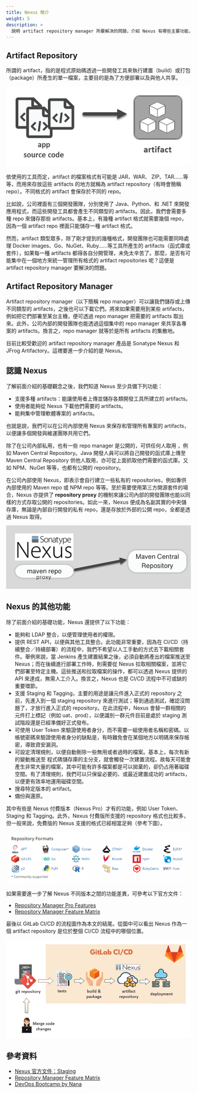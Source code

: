 ```yaml
---
title: Nexus 簡介
weight: 5
description: >
  說明 artifact repository manager 所要解決的問題，介紹 Nexus 有哪些主要功能，以及它在 CI/CD 流程中扮演的角色。
---
```


## Artifact Repository

所謂的 artifact，指的是程式原始碼透過一些開發工具來執行建置（build）或打包（package）所產生的單一檔案，主要目的是為了方便部署以及與他人共享。

![](source-code-to-artifact.png)

依使用的工具而定，artifact 的檔案格式有可能是 JAR、WAR、 ZIP、TAR……等等，而用來存放這些 artifacts 的地方就稱為 artifact repository（有時會簡稱 repo）。不同格式的 artifact 會保存於不同的 repo。

比如說，公司裡面有三個開發團隊，分別使用了 Java、Python、和 .NET 來開發應用程式，而這些開發工具都會產生不同類型的 artifacts。因此，我們會需要多種 repo 來儲存那些 artifacts。基本上，有幾種 artifact 格式就需要幾個 repo，因為一個 artifact repo 裡面只能儲存一種 artifact 格式。 

然而，artifact 類型眾多，除了剛才提到的幾種格式，開發團隊也可能需要同時處理 Docker images、Go、NuGet、Ruby……等工具所產生的 artifacts（函式庫或套件），如果每一種 artifacts 都得各自分開管理，未免太辛苦了。那麼，是否有可能集中在一個地方來統一管理所有格式的 artifact repositories 呢？這便是 artifact repository manager 要解決的問題。

## Artifact Repository Manager

Artifact repository manager（以下簡稱 repo manager）可以讓我們儲存或上傳不同類型的 artifacts，之後也可以下載它們。將來如果需要用到某些 artifacts，例如把它們部署至某台主機，便可透過 repo manager 把需要的 artifacts 取出來。此外，公司內部的開發團隊也能透過這個集中的 repo manager 來共享各專案的 artifacts。換言之，repo manager 就等於是所有 artifacts 的集散地。

目前比較受歡迎的 artifact repository manager 產品是 Sonatype Nexus 和 JFrog Artifactory。這裡要進一步介紹的是 Nexus。

## 認識 Nexus 

了解前面介紹的基礎觀念之後，我們知道 Nexus 至少具備下列功能：

- 支援多種 artifacts：能讓使用者上傳並儲存各類開發工具所建立的 artifacts。
- 使用者能夠從 Nexus 下載他們需要的 artifacts。
- 能夠集中管理軟體專案的 artifacts。

也就是說，我們可以在公司內部使用 Nexus 來保存和管理所有專案的 artifacts，以便讓多個開發與維運團隊共用它們。

除了在公司內部私用，也有一些 repo manager 是公開的，可供任何人取用 ，例如 Maven Central Repository。Java 開發人員可以將自己開發的函式庫上傳至 Maven Central Repository 供他人取用，亦可從上面抓取他們需要的函式庫。又如 NPM、NuGet  等等，也都有公開的 repository。

在公司內部使用 Nexus，即表示會自行建立一些私有的 repositories，例如專供內部使用的 Maven repo 或 NPM repo 等等。至於需要使用第三方開源套件的場合，Nexus 亦提供了 **repository proxy** 的機制來讓公司內部的開發團隊也能以同樣的方式存取公開的 repositories。如此一來，Nexus 便成為名副其實的中央儲存庫，無論是內部自行開發的私有 repo，還是存放於外部的公開 repo，全都是透過 Nexus 取得。

![](nexus-proxy.png)


## Nexus 的其他功能

除了前面介紹的基礎功能，Nexus 還提供了以下功能：

- 能夠和 LDAP 整合，以便管理使用者的權限。
- 提供 REST API，以便與其他工具整合。此功能非常重要，因為在 CI/CD（持續整合／持續部署）的流程中，我們不希望以人工手動的方式去下載相關套件。舉例來說，當 Jenkins 產生建置結果之後，必須自動將產出的檔案推送至 Nexus；而在後續進行部署工作時，則需要從 Nexus 拉取相關檔案，並將它們部署至特定主機。這些推送和拉取檔案的操作，都可以透過 Nexus 提供的 API 來達成，無需人工介入。換言之，Nexus 也是 CI/CD 流程中不可或缺的重要環節。
- 支援 Staging 和 Tagging，主要的用途是讓元件進入正式的 repository 之前，先進入到一個 staging repository 來進行測試；等到通過測試，確認沒問題了，才放行進入正式的 repository。在此流程中，Nexus 會替一群相關的元件打上標記（例如 uat、prod），以便識別一群元件目前是處於 staging 測試階段還是已經準備好正式發布。
- 可使用 User Token 來驗證使用者身分，而不需要一組使用者名稱和密碼。以帳號密碼來驗證使用者身分的缺點是，有時難免會在某個地方以明碼來保存帳密，導致資安漏洞。
- 可設定清理規則，以便自動刪除一些無用或者過時的檔案。基本上，每次有新的變動推送至 程式碼儲存庫的主分支，就會觸發一次建置流程。故每天可能會產生非常大量的檔案，其中可能有許多檔案都是可以拋棄的，卻仍占用著磁碟空間。有了清理規則，我們可以只保留必要的、或最近建置成功的 artifacts，以便更有效率地運用磁碟空間。
- 搜尋特定版本的 artifact。
- 備份與還原。

其中有些是 Nexus 付費版本（Nexus Pro）才有的功能，例如 User Token、Staging 和 Tagging。此外，Nexus 付費版所支援的 repository 格式也比較多，但一般來說，免費版的 Nexus 支援的格式已經相當足夠（參考下圖）。

![](nexus-repo-formats.png.png)

如果需要進一步了解 Nexus 不同版本之間的功能差異，可參考以下官方文件：

- [Repository Manager Pro Features](https://help.sonatype.com/repomanager3/product-information/repository-manager-pro-features)
- [Repository Manager Feature Matrix](https://help.sonatype.com/repomanager3/product-information/repository-manager-feature-matrix)

最後以 GitLab CI/CD 的流程圖作為本文的結尾。從圖中可以看出 Nexus 作為一個 artifact repository 是位於整個 CI/CD 流程中的哪個位置。

![](nexus-role-in-cicd.png)


## 參考資料

- [Nexus 官方文件：Staging](https://help.sonatype.com/repomanager3/nexus-repository-administration/staging)
- [Repository Manager Feature Matrix](https://help.sonatype.com/repomanager3/product-information/repository-manager-feature-matrix)
- [DevOps Bootcamp by Nana](https://www.digistore24.com/redir/350808/user24310372/CAMPAIGNKEY)